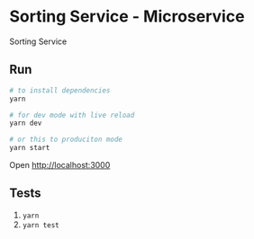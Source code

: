 # Sorting Service - Microservice

Sorting Service

## Run
```bash
# to install dependencies
yarn 

# for dev mode with live reload
yarn dev 

# or this to produciton mode
yarn start
```

Open [http://localhost:3000](http://localhost:3000)

## Tests

1. `yarn`
2. `yarn test`
